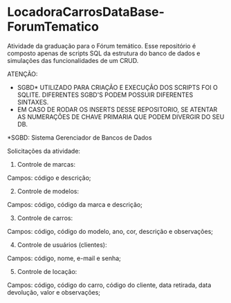 # LocadoraCarrosDataBase-ForumTematico

Atividade da graduação para o Fórum temático.
Esse repositório é composto apenas de scripts SQL da estrutura do banco de dados e simulações das funcionalidades de um CRUD.

ATENÇÃO: 
- SGBD* UTILIZADO PARA CRIAÇÃO E EXECUÇÃO DOS SCRIPTS FOI O SQLITE. DIFERENTES SGBD'S PODEM POSSUIR DIFERENTES SINTAXES.
- EM CASO DE RODAR OS INSERTS DESSE REPOSITORIO, SE ATENTAR AS NUMERAÇÕES DE CHAVE PRIMARIA QUE PODEM DIVERGIR DO SEU DB.

*SGBD: Sistema Gerenciador de Bancos de Dados

Solicitações da atividade:
1. Controle de marcas:
  
  Campos: código e descrição;

2. Controle de modelos:
  
  Campos: código, código da marca e descrição;

3. Controle de carros:
  
  Campos: código, código do modelo, ano, cor, descrição e observações;

4. Controle de usuários (clientes):
  
  Campos: código, nome, e-mail e senha;

5. Controle de locação:
  
  Campos: código, código do carro, código do cliente, data retirada, data devolução,
valor e observações;
